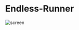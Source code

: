 # Endless-Runner
![screen](https://github.com/dkasnesis/Endless-Runner/assets/82393839/ed496452-151b-4d88-8788-4ce90ae077fa)
